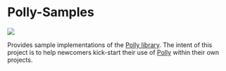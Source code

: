 # Polly-Samples
![](https://raw.github.com/App-vNext/Polly/master/Polly.png)

Provides sample implementations of the [Polly library](https://www.github.com/App-vNext/Polly). The intent of this project is to help newcomers kick-start their use of [Polly](https://www.github.com/App-vNext/Polly) within their own projects.
